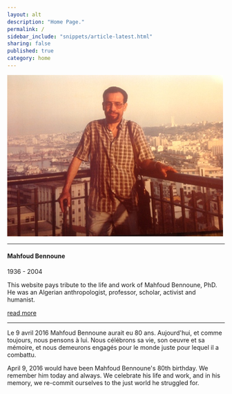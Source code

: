 ```yaml
---
layout: alt
description: "Home Page."
permalink: /
sidebar_include: "snippets/article-latest.html"
sharing: false
published: true
category: home
---
```

![](/assets/img/IMG_1358.jpg)

---

#### Mahfoud Bennoune

1936 - 2004

This website pays tribute to the life and work of Mahfoud Bennoune, PhD.  He was an Algerian anthropologist, professor, scholar, activist and humanist.  

[read more](/about/)

---

Le 9 avril 2016 Mahfoud Bennoune aurait eu 80 ans. Aujourd'hui, et comme toujours, nous pensons à lui. Nous célébrons sa vie, son oeuvre et sa mémoire, et nous demeurons engagés pour le monde juste pour lequel il a combattu.

April 9, 2016 would have been Mahfoud Bennoune's 80th birthday. We remember him today and always.  We celebrate his life and work, and in his memory, we re-commit ourselves to the just world he struggled for.
